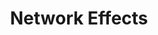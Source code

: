 ---
layout: default
title: Network Effects
nav_order: 2
has_children: true
permalink: /network-effects/
---